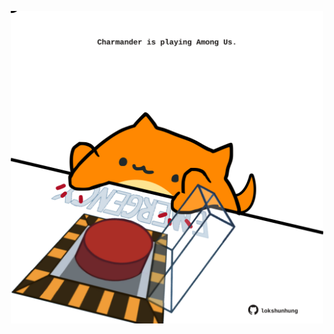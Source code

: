 <!-- built at 19/10/2021, 10:02:24 UTC -->
<p align="center">
  <img width="500" height="500" src="./ReadmeImage.svg">
</p>
